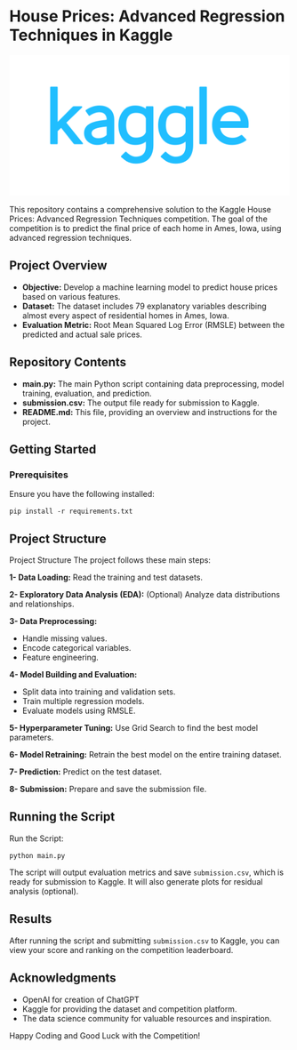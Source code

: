 # House Prices: Advanced Regression Techniques in Kaggle

![](./kaggle.png)

This repository contains a comprehensive solution to the Kaggle House Prices: Advanced Regression Techniques competition. The goal of the competition is to predict the final price of each home in Ames, Iowa, using advanced regression techniques.

## Project Overview

- **Objective:** Develop a machine learning model to predict house prices based on various features.
- **Dataset:** The dataset includes 79 explanatory variables describing almost every aspect of residential homes in Ames, Iowa.
- **Evaluation Metric:** Root Mean Squared Log Error (RMSLE) between the predicted and actual sale prices.

## Repository Contents
- **main.py:** The main Python script containing data preprocessing, model training, evaluation, and prediction.
- **submission.csv:** The output file ready for submission to Kaggle.
- **README.md:** This file, providing an overview and instructions for the project.

## Getting Started
### Prerequisites
Ensure you have the following installed:

```angular2html
pip install -r requirements.txt
```
## Project Structure
Project Structure
The project follows these main steps:

**1- Data Loading:** Read the training and test datasets.

**2- Exploratory Data Analysis (EDA):** (Optional) Analyze data distributions and relationships.

**3- Data Preprocessing:**
- Handle missing values.
- Encode categorical variables.
- Feature engineering.

**4- Model Building and Evaluation:**
- Split data into training and validation sets.
- Train multiple regression models.
- Evaluate models using RMSLE.

**5- Hyperparameter Tuning:** Use Grid Search to find the best model parameters.

**6- Model Retraining:** Retrain the best model on the entire training dataset.

**7- Prediction:** Predict on the test dataset. 

**8- Submission:** Prepare and save the submission file.
## Running the Script

Run the Script:

```angular2html
python main.py

```
The script will output evaluation metrics and save `submission.csv`, which is ready for submission to Kaggle.
It will also generate plots for residual analysis (optional).

## Results

After running the script and submitting `submission.csv` to Kaggle, you can view your score and ranking on the competition leaderboard.


## Acknowledgments

- OpenAI for creation of ChatGPT
- Kaggle for providing the dataset and competition platform.
- The data science community for valuable resources and inspiration.

Happy Coding and Good Luck with the Competition!








